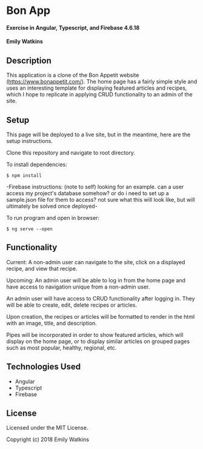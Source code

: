 # Bon App

#### Exercise in Angular, Typescript, and Firebase 4.6.18

#### Emily Watkins

## Description

This application is a clone of the Bon Appetit website (https://www.bonappetit.com/). The home page has a fairly simple style and uses an interesting template for displaying featured articles and recipes, which I hope to replicate in applying CRUD functionality to an admin of the site.

## Setup

This page will be deployed to a live site, but in the meantime, here are the setup instructions.

Clone this repository and navigate to root directory.

To install dependencies:

`$ npm install`  

-Firebase instructions: (note to self) looking for an example. can a user access my project's database somehow? or do i need to set up a sample.json file for them to access? not sure what this will look like, but will ultimately be solved once deployed-

To run program and open in browser:

`$ ng serve --open`


## Functionality

Current:
A non-admin user can navigate to the site, click on a displayed recipe, and view that recipe.

Upcoming:
An admin user will be able to log in from the home page and have access to navigation unique from a non-admin user.

An admin user will have access to CRUD functionality after logging in. They will be able to create, edit, delete recipes or articles.

Upon creation, the recipes or articles will be formatted to render in the html with an image, title, and description.

Pipes will be incorporated in order to show featured articles, which will display on the home page, or to display similar articles on grouped pages such as most popular, healthy, regional, etc.


## Technologies Used

* Angular
* Typescript
* Firebase

## License

Licensed under the MIT License.

Copyright (c) 2018 Emily Watkins
